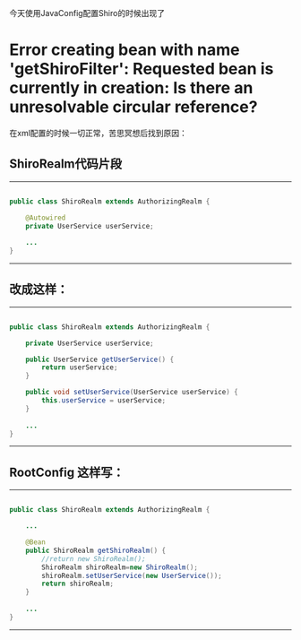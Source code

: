 今天使用JavaConfig配置Shiro的时候出现了
# Error creating bean with name 'getShiroFilter': Requested bean is currently in creation: Is there an unresolvable circular reference?

在xml配置的时候一切正常，苦思冥想后找到原因：

## ShiroRealm代码片段

---
``` java

public class ShiroRealm extends AuthorizingRealm {

    @Autowired
    private UserService userService;
    
    ...
}

```
---

## 改成这样：

---
``` java

public class ShiroRealm extends AuthorizingRealm {

    private UserService userService;

    public UserService getUserService() {
        return userService;
    }

    public void setUserService(UserService userService) {
        this.userService = userService;
    }
    
    ...
}

```
---

## RootConfig 这样写：

---
``` java

public class ShiroRealm extends AuthorizingRealm {

    ...

    @Bean
    public ShiroRealm getShiroRealm() {
        //return new ShiroRealm();
        ShiroRealm shiroRealm=new ShiroRealm();
        shiroRealm.setUserService(new UserService());
        return shiroRealm;
    }
    
    ...
}

```
---


